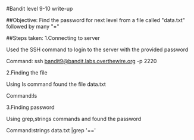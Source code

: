 #Bandit level 9-10 write-up

##Objective: Find the password for next level from a file called "data.txt" followed by many "="

##Steps taken: 1.Connecting to server

Used the SSH command to login to the server with the provided password

Command: ssh bandit9@bandit.labs.overthewire.org -p 2220

2.Finding the file

Using ls command found the file data.txt

Command:ls

3.Finding password

Using grep,strings commands and found the password

Command:strings data.txt |grep  '=='
